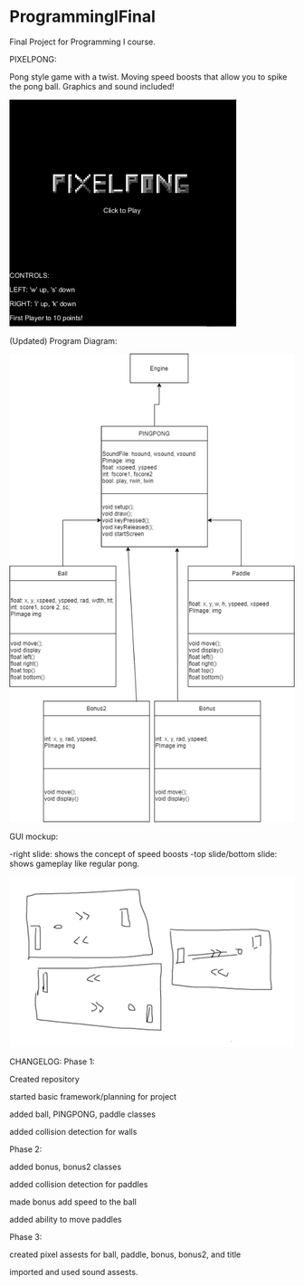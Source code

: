 # ProgrammingIFinal
Final Project for Programming I course.

PIXELPONG:

Pong style game with a twist. Moving speed boosts that allow you to spike the pong ball. Graphics and sound included!

![Screenshot](https://github.com/Ctrl-SimonLi/ProgrammingIFinal/blob/main/images/Screenshot%202021-05-28%20141320.png)

(Updated) Program Diagram:

![Diagram](https://github.com/Ctrl-SimonLi/ProgrammingIFinal/blob/main/images/FPdiagram.png)

GUI mockup:

-right slide: shows the concept of speed boosts
-top slide/bottom slide: shows gameplay like regular pong.

![GUI](https://github.com/Ctrl-SimonLi/ProgrammingIFinal/blob/main/images/gui%20mockup.png)

CHANGELOG:
Phase 1:


Created repository



started basic framework/planning for project


added ball, PINGPONG, paddle classes


added collision detection for walls



Phase 2:



added bonus, bonus2 classes


added collision detection for paddles


made bonus add speed to the ball


added ability to move paddles



Phase 3:



created pixel assests for ball, paddle, bonus, bonus2, and title


imported and used sound assests.







